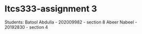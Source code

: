 # Itcs333-assignment 3
Students:
Batool Abdulla - 202009982 - section 8
Abeer Nabeel - 20192830 - section 4
